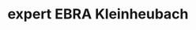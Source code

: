 ---
title: "expert EBRA Kleinheubach"
url: /kleinheubach/expert-ebra-kleinheubach/
shop: Elektronik
---